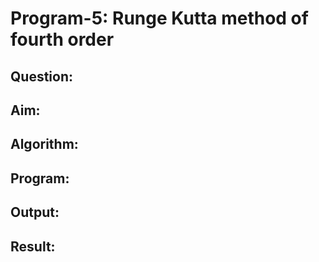 # Program-5: Runge Kutta method of fourth order

## Question:

## Aim:

## Algorithm:

## Program:

## Output:

## Result:

